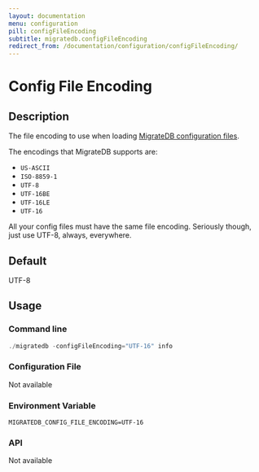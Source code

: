 ```yaml
---
layout: documentation
menu: configuration
pill: configFileEncoding
subtitle: migratedb.configFileEncoding
redirect_from: /documentation/configuration/configFileEncoding/
---
```


# Config File Encoding

## Description

The file encoding to use when loading [MigrateDB configuration files](/migratedb/documentation/configuration/configfile).

The encodings that MigrateDB supports are:

- `US-ASCII`
- `ISO-8859-1`
- `UTF-8`
- `UTF-16BE`
- `UTF-16LE`
- `UTF-16`

All your config files must have the same file encoding. Seriously though, just use UTF-8, always, everywhere.

## Default

UTF-8

## Usage

### Command line

```powershell
./migratedb -configFileEncoding="UTF-16" info
```

### Configuration File

Not available

### Environment Variable

```properties
MIGRATEDB_CONFIG_FILE_ENCODING=UTF-16
```

### API

Not available
